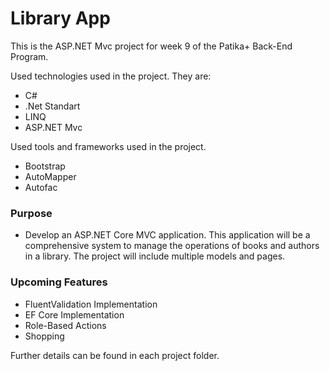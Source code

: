 # Library App

This is the ASP.NET Mvc project for week 9 of the Patika+ Back-End Program. 

Used technologies used in the project. They are:
- C#
- .Net Standart
- LINQ
- ASP.NET Mvc

Used tools and frameworks used in the project.
- Bootstrap
- AutoMapper
- Autofac

### Purpose
- Develop an ASP.NET Core MVC application. This application will be a comprehensive system to manage the operations of books and authors in a library. The project will include multiple models and pages.

### Upcoming Features
- FluentValidation Implementation
- EF Core Implementation
- Role-Based Actions
- Shopping

Further details can be found in each project folder.
